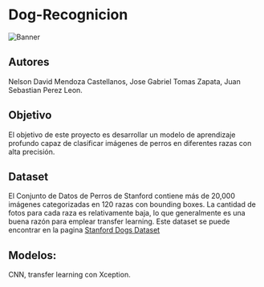 # Dog-Recognicion

![Banner](https://github.com/NelsonMendoza1021/Dog-Recognicion/assets/92164946/73583e70-3094-4b8d-bdfa-22b35281cd4b)


## Autores
Nelson David Mendoza Castellanos, Jose Gabriel Tomas Zapata, Juan Sebastian Perez Leon.

## Objetivo
El objetivo de este proyecto es desarrollar un modelo de aprendizaje profundo capaz de clasificar imágenes de perros en diferentes razas con alta precisión. 

## Dataset
El Conjunto de Datos de Perros de Stanford contiene más de 20,000 imágenes categorizadas en 120 razas con bounding boxes. La cantidad de fotos para cada raza es relativamente baja, lo que generalmente es una buena razón para emplear transfer learning.
Este dataset se puede encontrar en la pagina [Stanford Dogs Dataset](http://vision.stanford.edu/aditya86/ImageNetDogs/)

## Modelos:
CNN, transfer learning con Xception.

